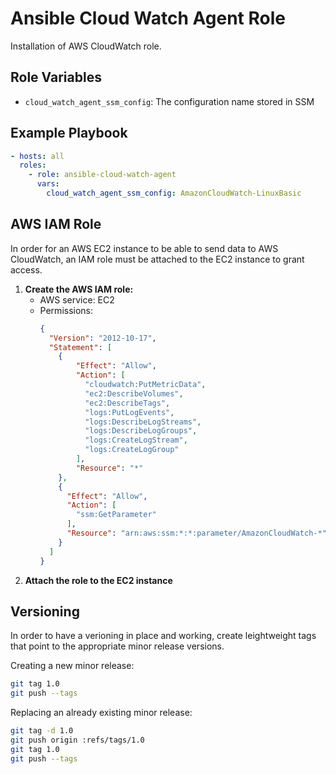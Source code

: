 Ansible Cloud Watch Agent Role
==============================

Installation of AWS CloudWatch role.

## Role Variables

- `cloud_watch_agent_ssm_config`: The configuration name stored in SSM

## Example Playbook

```yaml
- hosts: all
  roles:
    - role: ansible-cloud-watch-agent
      vars:
        cloud_watch_agent_ssm_config: AmazonCloudWatch-LinuxBasic
```

## AWS IAM Role

In order for an AWS EC2 instance to be able to send data to AWS CloudWatch, an IAM role must be attached to the EC2 instance to grant access.

1. **Create the AWS IAM role:**  
    - AWS service: EC2
    - Permissions:
      ```json
      {
        "Version": "2012-10-17",
        "Statement": [
          {
              "Effect": "Allow",
              "Action": [
                "cloudwatch:PutMetricData",
                "ec2:DescribeVolumes",
                "ec2:DescribeTags",
                "logs:PutLogEvents",
                "logs:DescribeLogStreams",
                "logs:DescribeLogGroups",
                "logs:CreateLogStream",
                "logs:CreateLogGroup"
              ],
              "Resource": "*"
          },
          {
            "Effect": "Allow",
            "Action": [
              "ssm:GetParameter"
            ],
            "Resource": "arn:aws:ssm:*:*:parameter/AmazonCloudWatch-*"
          }
        ]
      }
      ```
2. **Attach the role to the EC2 instance**

## Versioning

In order to have a verioning in place and working, create leightweight tags that point to the appropriate minor release versions.

Creating a new minor release:

```bash
git tag 1.0
git push --tags
```

Replacing an already existing minor release:

```bash
git tag -d 1.0
git push origin :refs/tags/1.0
git tag 1.0
git push --tags
```
